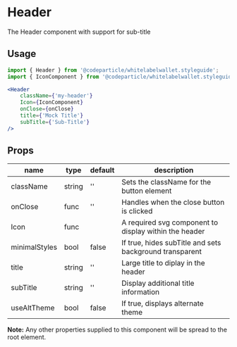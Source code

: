 # Header

The Header component with support for sub-title

## Usage

```jsx
import { Header } from '@codeparticle/whitelabelwallet.styleguide';
import { IconComponent } from '@codeparticle/whitelabelwallet.styleguide';

<Header
    className={'my-header'}
    Icon={IconComponent}
    onClose={onClose}
    title={'Mock Title'}
    subTitle={'Sub-Title'}
/>
```

## Props

| name | type | default | description |
| ---- | ---- | ------- | ----------- |
| className | string | '' | Sets the className for the button element |
| onClose | func | '' | Handles when the close button is clicked |
| Icon | func |  | A required svg component to display within the header|
| minimalStyles | bool | false | If true, hides subTitle and sets background transparent |
| title | string | '' | Large title to diplay in the header|
| subTitle | string | '' | Display additional title information |
| useAltTheme | bool | false | If true, displays alternate theme |


**Note:** Any other properties supplied to this component will be spread to the root element.